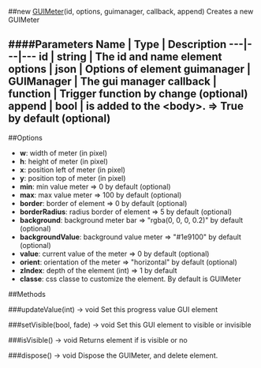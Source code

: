 ##new [GUIMeter](#)(id, options, guimanager, callback, append)
Creates a new GUIMeter

####Parameters
Name | Type | Description
---|---|---
**id** | string | The id and name element
**options** | json | Options of element
**guimanager** | GUIManager | The gui manager
**callback** | function | Trigger function by change (optional)
**append** | bool | is added to the &lt;body&gt;. =&gt; True by default (optional)
---

##Options

* **w**: width of meter (in pixel)
* **h**: height of meter (in pixel)
* **x**: position left of meter (in pixel)
* **y**: position top of meter (in pixel)
* **min**: min value meter =&gt; 0 by default (optional)
* **max**: max value meter =&gt; 100 by default (optional)
* **border**: border of element =&gt; 0 by default (optional)
* **borderRadius**: radius border of element =&gt; 5 by default (optional)
* **background**: background meter bar  =&gt; "rgba(0, 0, 0, 0.2)" by default (optional)
* **backgroundValue**:  background value meter  =&gt; "#1e9100" by default (optional)
* **value**: current value of the meter =&gt; 0 by default (optional)
* **orient**: orientation of the meter =&gt; "horizontal" by default (optional)
* **zIndex**: depth of the element (int) =&gt; 1 by default
* **classe**: css classe to customize the element. By default is GUIMeter

##Methods

###updateValue(int) → void
Set this progress value GUI element 

###setVisible(bool, fade) → void
Set this GUI element to visible or invisible

###isVisible() → void
Returns element if is visible or no

###dispose() → void
Dispose the GUIMeter, and delete element.
